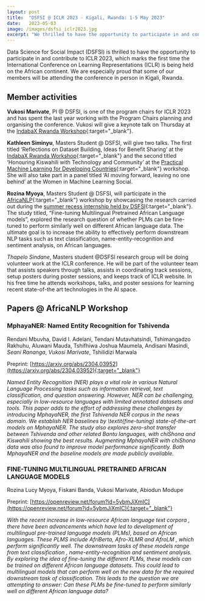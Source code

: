 ```yaml
---
layout: post
title:  "DSFSI @ ICLR 2023 - Kigali, Rwanda: 1-5 May 2023"
date:   2023-05-03
image: /images/dsfsi_iclr2023.jpg
excerpt: "We thrilled to have the opportunity to participate in and contribute to ICLR 2023 in Kigali"
---
```


Data Science for Social Impact (DSFSI) is thrilled to have the opportunity to participate in and contribute to ICLR 2023, which marks the first time the International Conference on Learning Representations (ICLR) is being held on the African continent. We are especially proud that some of our members will be attending the conference in person in Kigali, Rwanda.

## Member activities 

**Vukosi Marivate**, PI @ DSFSI, is one of the program chairs for ICLR 2023 and has spent the last year working with the Program Chairs planning and organising the conference. Vukosi will give a keynote talk on Thursday at the [IndabaX Rwanda Workshop](https://indabaxrwanda.github.io/){:target="_blank"}.

**Kathleen Siminyu**, Masters Student @ DSFSI, will give two talks. The first titled ‘Reflections on Dataset Building, Ideas for Benefit Sharing’ at the [IndabaX Rwanda Workshop](https://indabaxrwanda.github.io/){:target="_blank"} and the second titled ‘Honouring Kiswahili with Technology and Community’ at the [Practical Machine Learning for Developing Countries](https://pml4dc.github.io/iclr2023/){:target="_blank"} workshop. She will also take part in a panel titled ‘AI moving forward, leaving no one behind’ at the Women in Machine Learning Social. 

**Rozina Myoya**, Masters Student @ DSFSI, will participate in the [AfricaNLP](https://sites.google.com/view/africanlp2023/home){:target="_blank"} workshop by showcasing the research carried out during the [summer recess internship held by DSFSI](https://dsfsi.github.io/blog/Fiskani-Rozina-internship/){:target="_blank"}. The study titled, “Fine-tuning Multilingual Pretrained African Language models”, explored the research question of whether  PLMs can be fine-tuned to perform similarly well on different African language data. The ultimate goal is to increase the ability to effectively perform downstream NLP tasks such as text classification, name-entity-recognition and sentiment analysis, on African languages. 

*Thapelo Sindane*, Masters student @DSFSI research group will be doing volunteer work at the ICLR conference. He will be part of the volunteer team that assists speakers through talks,  assists  in coordinating track sessions, setup posters during poster sessions, and keeps track of ICLR website.  In his free time he attends workshops, talks, and poster sessions for learning recent state-of-the art technologies in the AI space.

## Papers @ AfricaNLP Workshop

### MphayaNER: Named Entity Recognition for Tshivenda
Rendani Mbuvha, David I. Adelani, Tendani Mutavhatsindi, Tshimangadzo Rakhuhu, Aluwani Mauda, Tshifhiwa Joshua Maumela, Andisani Masindi, *Seani Rananga*, *Vukosi Marivate*, Tshilidizi Marwala

Preprint: [https://arxiv.org/abs/2304.03952](https://arxiv.org/abs/2304.03952){:target="_blank"}

*Named Entity Recognition (NER) plays a vital role in various Natural Language Processing tasks such as information retrieval, text classification, and question answering. However, NER can be challenging, especially in low-resource languages with limited annotated datasets and tools. This paper adds to the effort of addressing these challenges by introducing MphayaNER, the first Tshivenda NER corpus in the news domain. We establish NER baselines by \textit{fine-tuning} state-of-the-art models on MphayaNER. The study also explores zero-shot transfer between Tshivenda and other related Bantu languages, with chiShona and Kiswahili showing the best results. Augmenting MphayaNER with chiShona data was also found to improve model performance significantly. Both MphayaNER and the baseline models are made publicly available.*

### FINE-TUNING MULTILINGUAL PRETRAINED AFRICAN LANGUAGE MODELS
Rozina Lucy Myoya, Fiskani Banda, Vukosi Marivate, Abiodun Modupe

Preprint: [https://openreview.net/forum?id=5ybmJiXmIC](https://openreview.net/forum?id=5ybmJiXmIC){:target="_blank"}

*With the recent increase in low-resource African language text corpora , there have been advancements which have led to development of multilingual pre-trained language models (PLMs), based on African languages. These PLMS include AfriBerta, Afro-XLMR and AfroLM  ,  which perform significantly well. The downstream tasks of these models range from text classification , name-entity-recognition and sentiment analysis. By exploring the idea of fine-tuning the different PLMs, these models can be trained on different African language datasets. This could lead to multilingual models that can perform well on the new data for the  required downstream task of classification. This leads to the question we are attempting to answer: Can these PLMs be fine-tuned to perform similarly well on different African language data?*
